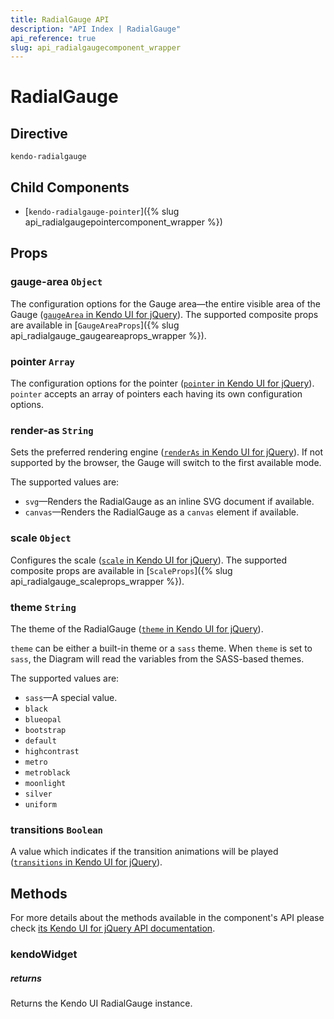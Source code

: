 ```yaml
---
title: RadialGauge API
description: "API Index | RadialGauge"
api_reference: true
slug: api_radialgaugecomponent_wrapper
---
```


# RadialGauge

## Directive

`kendo-radialgauge`

## Child Components

* [`kendo-radialgauge-pointer`]({% slug api_radialgaugepointercomponent_wrapper %})

## Props

### gauge-area `Object`

The configuration options for the Gauge area&mdash;the entire visible area of the Gauge ([`gaugeArea` in Kendo UI for jQuery](https://docs.telerik.com/kendo-ui/api/javascript/dataviz/ui/radialgauge/configuration/gaugearea)). The supported composite props are available in [`GaugeAreaProps`]({% slug api_radialgauge_gaugeareaprops_wrapper %}).

### pointer `Array`

The configuration options for the pointer ([`pointer` in Kendo UI for jQuery](https://docs.telerik.com/kendo-ui/api/javascript/dataviz/ui/radialgauge/configuration/pointer)). `pointer` accepts an array of pointers each having its own configuration options.

### render-as `String`

Sets the preferred rendering engine ([`renderAs` in Kendo UI for jQuery](https://docs.telerik.com/kendo-ui/api/javascript/dataviz/ui/radialgauge/configuration/renderas)). If not supported by the browser, the Gauge will switch to the first available mode.

The supported values are:

* `svg`&mdash;Renders the RadialGauge as an inline SVG document if available.
* `canvas`&mdash;Renders the RadialGauge as a `canvas` element if available.

### scale `Object`

Configures the scale ([`scale` in Kendo UI for jQuery](https://docs.telerik.com/kendo-ui/api/javascript/dataviz/ui/radialgauge/configuration/scale)). The supported composite props are available in [`ScaleProps`]({% slug api_radialgauge_scaleprops_wrapper %}).

### theme `String`

The theme of the RadialGauge ([`theme` in Kendo UI for jQuery](https://docs.telerik.com/kendo-ui/api/javascript/dataviz/ui/radialgauge/configuration/theme)).

`theme` can be either a built-in theme or a `sass` theme. When `theme` is set to `sass`, the Diagram will read the variables from the SASS-based themes.

The supported values are:

* `sass`&mdash;A special value.
* `black`
* `blueopal`
* `bootstrap`
* `default`
* `highcontrast`
* `metro`
* `metroblack`
* `moonlight`
* `silver`
* `uniform`

### transitions `Boolean`

A value which indicates if the transition animations will be played ([`transitions` in Kendo UI for jQuery](https://docs.telerik.com/kendo-ui/api/javascript/dataviz/ui/radialgauge/configuration/transitions)).

## Methods

For more details about the methods available in the component's API please check [its Kendo UI for jQuery API documentation](https://docs.telerik.com/kendo-ui/api/javascript/dataviz/ui/radialgauge#methods). 

### kendoWidget

##### returns

Returns the Kendo UI RadialGauge instance.
